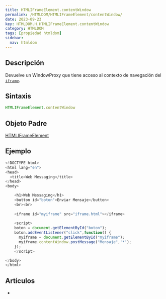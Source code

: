 ```yaml
---
title: HTMLIFrameElement.contentWindow
permalink: /HTMLDOM/HTMLIFrameElement/contentWindow/
date: 2023-09-23
key: HTMLDOM.H.HTMLIFrameElement.contentWindow
category: HTMLDOM
tags: [propiedad htmldom]
sidebar:
  nav: htmldom
---
```


## **Descripción**


Devuelve un WindowProxy que tiene acceso al contexto de navegación del [`iframe`](https://w3api.com/HTML/iframe/).


## **Sintaxis**


```javascript
HTMLIFrameElement.contentWindow
```


## Objeto Padre


[HTMLIFrameElement](https://www.w3api.com/HTMLDOM/HTMLIFrameElement/)


## **Ejemplo**


```javascript
<!DOCTYPE html>
<html lang="en">
<head>
  <title>Web Messaging</title>
</head>
<body>

	<h1>Web Messaging</h1>
	<button id="boton">Enviar Mensaje</button>
	<br><br>
	
	<iframe id="myiframe" src="iframe.html"></iframe>
	
	<script>
    boton = document.getElementById("boton");
    boton.addEventListener("click",function() {
      myiframe = document.getElementById("myiframe");
      myiframe.contentWindow.postMessage("Mensaje",'*');
    });
	</script>

</body>
</html>
```


## **Artículos**

- 
